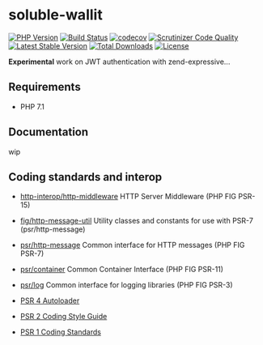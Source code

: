 # soluble-wallit  

[![PHP Version](http://img.shields.io/badge/php-7.1+-ff69b4.svg)](https://packagist.org/packages/soluble/wallit)
[![Build Status](https://travis-ci.org/belgattitude/soluble-wallit.svg?branch=master)](https://travis-ci.org/belgattitude/soluble-wallit)
[![codecov](https://codecov.io/gh/belgattitude/soluble-wallit/branch/master/graph/badge.svg)](https://codecov.io/gh/belgattitude/soluble-wallit)
[![Scrutinizer Code Quality](https://scrutinizer-ci.com/g/belgattitude/soluble-wallit/badges/quality-score.png?b=master)](https://scrutinizer-ci.com/g/belgattitude/soluble-wallit/?branch=master)
[![Latest Stable Version](https://poser.pugx.org/soluble/wallit/v/stable.svg)](https://packagist.org/packages/soluble/wallit)
[![Total Downloads](https://poser.pugx.org/soluble/wallit/downloads.png)](https://packagist.org/packages/soluble/wallit)
[![License](https://poser.pugx.org/soluble/wallit/license.png)](https://packagist.org/packages/soluble/wallit)


**Experimental** work on JWT authentication with zend-expressive... 


## Requirements

* PHP 7.1 

## Documentation

wip

  
## Coding standards and interop

* [http-interop/http-middleware](https://github.com/http-interop/http-middleware) HTTP Server Middleware (PHP FIG PSR-15)
* [fig/http-message-util](https://github.com/php-fig/http-message-util) Utility classes and constants for use with PSR-7 (psr/http-message)
* [psr/http-message](http://www.php-fig.org/psr/psr-7/) Common interface for HTTP messages (PHP FIG PSR-7)
* [psr/container](http://www.php-fig.org/psr/psr-11/) Common Container Interface (PHP FIG PSR-11)
* [psr/log](https://github.com/php-fig/log) Common interface for logging libraries (PHP FIG PSR-3)

* [PSR 4 Autoloader](https://github.com/php-fig/fig-standards/blob/master/accepted/PSR-4-autoloader.md)
* [PSR 2 Coding Style Guide](https://github.com/php-fig/fig-standards/blob/master/accepted/PSR-2-coding-style-guide.md)
* [PSR 1 Coding Standards](https://github.com/php-fig/fig-standards/blob/master/accepted/PSR-1-basic-coding-standard.md)

